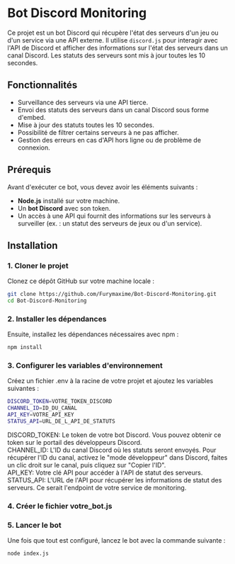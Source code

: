 # Bot Discord Monitoring

Ce projet est un bot Discord qui récupère l'état des serveurs d'un jeu ou d'un service via une API externe. Il utilise `discord.js` pour interagir avec l'API de Discord et afficher des informations sur l'état des serveurs dans un canal Discord. Les statuts des serveurs sont mis à jour toutes les 10 secondes.

## Fonctionnalités

- Surveillance des serveurs via une API tierce.
- Envoi des statuts des serveurs dans un canal Discord sous forme d'embed.
- Mise à jour des statuts toutes les 10 secondes.
- Possibilité de filtrer certains serveurs à ne pas afficher.
- Gestion des erreurs en cas d'API hors ligne ou de problème de connexion.

## Prérequis

Avant d'exécuter ce bot, vous devez avoir les éléments suivants :

- **Node.js** installé sur votre machine.
- Un **bot Discord** avec son token.
- Un accès à une API qui fournit des informations sur les serveurs à surveiller (ex. : un statut des serveurs de jeux ou d'un service).

## Installation

### 1. Cloner le projet

Clonez ce dépôt GitHub sur votre machine locale :

```bash
git clone https://github.com/Furymaxime/Bot-Discord-Monitoring.git
cd Bot-Discord-Monitoring
```

### 2. Installer les dépendances
Ensuite, installez les dépendances nécessaires avec npm :

```bash
npm install
```

### 3. Configurer les variables d'environnement
Créez un fichier .env à la racine de votre projet et ajoutez les variables suivantes :

```bash
DISCORD_TOKEN=VOTRE_TOKEN_DISCORD
CHANNEL_ID=ID_DU_CANAL
API_KEY=VOTRE_API_KEY
STATUS_API=URL_DE_L_API_DE_STATUTS
```
DISCORD_TOKEN: Le token de votre bot Discord. Vous pouvez obtenir ce token sur le portail des développeurs Discord.  
CHANNEL_ID: L'ID du canal Discord où les statuts seront envoyés. Pour récupérer l'ID du canal, activez le "mode développeur" dans Discord, faites un clic droit sur le canal, puis cliquez sur "Copier l'ID".  
API_KEY: Votre clé API pour accéder à l'API de statut des serveurs.  
STATUS_API: L'URL de l'API pour récupérer les informations de statut des serveurs. Ce serait l'endpoint de votre service de monitoring.  


### 4. Créer le fichier votre_bot.js

### 5. Lancer le bot
Une fois que tout est configuré, lancez le bot avec la commande suivante :

```bash
node index.js
```


